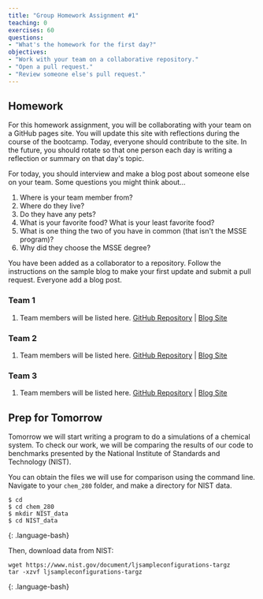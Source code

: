 ```yaml
---
title: "Group Homework Assignment #1"
teaching: 0
exercises: 60
questions:
- "What's the homework for the first day?"
objectives:
- "Work with your team on a collaborative repository."
- "Open a pull request."
- "Review someone else's pull request."
---
```


## Homework

For this homework assignment, you will be collaborating with your team on a GitHub pages site. 
You will update this site with reflections during the course of the bootcamp. 
Today, everyone should contribute to the site. 
In the future, you should rotate so that one person each day is writing a reflection or summary on that day's topic. 

For today, you should interview and make a blog post about someone else on your team. Some questions you might think about...

1. Where is your team member from?
1. Where do they live?
1. Do they have any pets?
1. What is your favorite food? What is your least favorite food?
1. What is one thing the two of you have in common (that isn't the MSSE program)?
1. Why did they choose the MSSE degree?

You have been added as a collaborator to a repository. 
Follow the instructions on the sample blog to make your first update and submit a pull request. Everyone add a blog post.

### Team 1
1. Team members will be listed here.
[GitHub Repository](https://github.com/msse-2021-bootcamp/team1-blog) | [Blog Site](https://msse-2021-bootcamp.github.io/team1-blog/)

### Team 2
1. Team members will be listed here.
[GitHub Repository](https://github.com/msse-2021-bootcamp/team2-blog) | [Blog Site](https://msse-2021-bootcamp.github.io/team2-blog/)

### Team 3
1. Team members will be listed here.
[GitHub Repository](https://github.com/msse-2021-bootcamp/team3-blog) | [Blog Site](https://msse-2021-bootcamp.github.io/team3-blog/)

## Prep for Tomorrow

Tomorrow we will start writing a program to do a simulations of a chemical system. 
To check our work, we will be comparing the results of our code to benchmarks presented by the National Institute of Standards and Technology (NIST). 

You can obtain the files we will use for comparison using the command line.  Navigate to your `chem_280` folder, and make a directory for NIST data.

~~~
$ cd
$ cd chem_280
$ mkdir NIST_data
$ cd NIST_data
~~~
{: .language-bash}

Then, download data from NIST:
~~~
wget https://www.nist.gov/document/ljsampleconfigurations-targz
tar -xzvf ljsampleconfigurations-targz
~~~
{: .language-bash}
